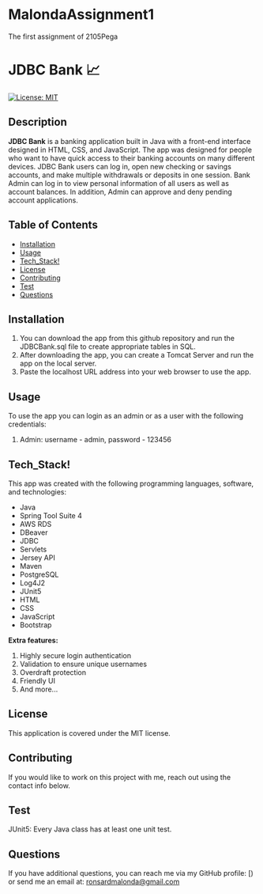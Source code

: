 # MalondaAssignment1
The first assignment of 2105Pega


# JDBC Bank :chart_with_upwards_trend:
[![License: MIT](https://img.shields.io/badge/License-MIT-yellow.svg)](https://opensource.org/licenses/MIT)

## Description
__JDBC Bank__ is a banking application built in Java with a front-end interface designed in HTML, CSS, and JavaScript. The app was designed for people who want to have quick access to their banking accounts on many different devices. JDBC Bank users can log in, open new checking or savings accounts, and make multiple withdrawals or deposits in one session.
Bank Admin can log in to view personal information of all users as well as account balances. In addition, Admin can approve and deny pending account applications.

## Table of Contents
* [Installation](#Installation)
* [Usage](#Usage)
* [Tech_Stack!](#Tech_Stack!)
* [License](#License)
* [Contributing](#Contributing)
* [Test](#Test)
* [Questions](#Questions)

## Installation

1. You can download the app from this github repository and run the JDBCBank.sql file to create appropriate tables in SQL.
2. After downloading the app, you can create a Tomcat Server and run the app on the local server.
3. Paste the localhost URL address into your web browser to use the app.




## Usage
To use the app you can login as an admin or as a user with the following credentials:
1. Admin: username - admin, password - 123456



## Tech_Stack!
This app was created with the following programming languages, software, and technologies:
- Java
- Spring Tool Suite 4
- AWS RDS
- DBeaver
- JDBC
- Servlets
- Jersey API
- Maven
- PostgreSQL
- Log4J2
- JUnit5
- HTML
- CSS
- JavaScript
- Bootstrap

__Extra features:__
1. Highly secure login authentication
2. Validation to ensure unique usernames
3. Overdraft protection
4. Friendly UI
5. And more...


## License
This application is covered under the MIT license.

## Contributing
If you would like to work on this project with me, reach out using the contact info below.

## Test
JUnit5: Every Java class has at least one unit test.

## Questions
If you have additional questions, you can reach me via my GitHub profile: [)<br/>
or send me an email at: ronsardmalonda@gmail.com
